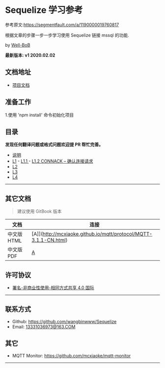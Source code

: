 # Sequelize 学习参考

参考原文:https://segmentfault.com/a/1190000019760817

根据文章的步骤一步一步学习使用 Sequelize 链接 mssql 的功能.

by [Well-BoB](https://github.com/wangbinwww/Sequelize)

**最新版本: v1 2020.02.02**

## 文档地址

- [项目文档](https://github.com/wangbinwww/Sequelize)

## 准备工作

1.使用 'npm install' 命令初始化项目

## 目录

**发现任何翻译问题或格式问题欢迎提 PR 帮忙完善。**

- [说明](README.md)
- [L1](mqtt/03-ControlPackets.md) - [L1.1 ](mqtt/0301-CONNECT.md) - [L1.2 CONNACK – 确认连接请求](mqtt/0302-CONNACK.md)
- [L2](mqtt/04-OperationalBehavior.md)
- [L3](mqtt/05-Security.md)
- [L4](mqtt/06-WebSocket.md)

---

## 其它文档

> 建议使用 GitBook 版本

| 文档        | 连接                                                             |
| ----------- | ---------------------------------------------------------------- |
| 中文版 HTML | [A]](http://mcxiaoke.github.io/mqtt/protocol/MQTT-3.1.1-CN.html) |
| 中文版 PDF  | [A](http://mcxiaoke.github.io/mqtt/protocol/MQTT-3.1.1-CN.pdf)   |

## 许可协议

- [署名-非商业性使用-相同方式共享 4.0 国际](https://creativecommons.org/licenses/by-nc-sa/4.0/legalcode.zh-Hans)

---

## 联系方式

- Github: <https://github.com/wangbinwww/Sequelize>
- Email: [13331036973@163.COM]()

## 其它

- MQTT Monitor: <https://github.com/mcxiaoke/mqtt-monitor>

---
